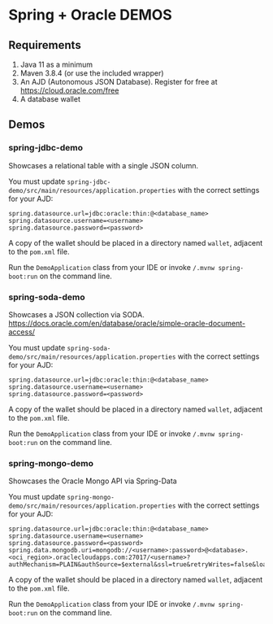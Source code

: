 # Spring + Oracle DEMOS

## Requirements

1. Java 11 as a minimum
2. Maven 3.8.4 (or use the included wrapper)
3. An AJD (Autonomous JSON Database). Register for free at https://cloud.oracle.com/free
4. A database wallet

## Demos

### spring-jdbc-demo

Showcases a relational table with a single JSON column.

You must update `spring-jdbc-demo/src/main/resources/application.properties` with the correct settings for your AJD:

```
spring.datasource.url=jdbc:oracle:thin:@<database_name>
spring.datasource.username=<username>
spring.datasource.password=<password>
```

A copy of the wallet should be placed in a directory named `wallet`, adjacent to the `pom.xml` file.

Run the `DemoApplication` class from your IDE or invoke `/.mvnw spring-boot:run` on the command line.

### spring-soda-demo

Showcases a JSON collection via SODA.
https://docs.oracle.com/en/database/oracle/simple-oracle-document-access/

You must update `spring-soda-demo/src/main/resources/application.properties` with the correct settings for your AJD:

```
spring.datasource.url=jdbc:oracle:thin:@<database_name>
spring.datasource.username=<username>
spring.datasource.password=<password>
```

A copy of the wallet should be placed in a directory named `wallet`, adjacent to the `pom.xml` file.

Run the `DemoApplication` class from your IDE or invoke `/.mvnw spring-boot:run` on the command line.

### spring-mongo-demo

Showcases the Oracle Mongo API via Spring-Data

You must update `spring-mongo-demo/src/main/resources/application.properties` with the correct settings for your AJD:

```
spring.datasource.url=jdbc:oracle:thin:@<database_name>
spring.datasource.username=<username>
spring.datasource.password=<password>
spring.data.mongodb.uri=mongodb://<username>:password>@<database>.<oci_region>.oraclecloudapps.com:27017/<username>?authMechanism=PLAIN&authSource=$external&ssl=true&retryWrites=false&loadBalanced=true
```

A copy of the wallet should be placed in a directory named `wallet`, adjacent to the `pom.xml` file.

Run the `DemoApplication` class from your IDE or invoke `/.mvnw spring-boot:run` on the command line.
